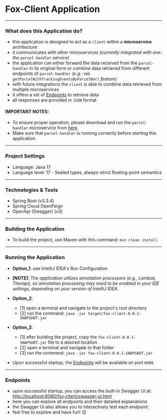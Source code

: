 <h1>Fox-Client Application </h1>

---
<h3>What does this Application do?</h3>

- this application is designed to act as a `client` within a __microservice__ architecture
- it communicates with other microservices _(currently integrated with one: the `parcel-handler` service)_
- the application can either forward the data received from the `parcel-handler` in its original form or combine data retrieved from different endpoints of `parcel-handler` _(e.g.: via `getParcelWithTrackingEventsByParcelNo()` feature)_
- with future integrations the `client` is able to combine data retrieved from multiple microservices
- it offers a set of [Endpoints](#Endpoints) to retrieve data
- all responses are provided in `JSON` format


<h4>IMPORTANT NOTES: </h4> 

- To ensure proper operation, please download and run the `parcel-handler` microservice from [here](https://github.com/KriszProg/parcel-handler). 
- Make sure that `parcel-handler` is running correctly before starting this application.

---
<h3>Project Settings </h3>

- Language: Java 17
- Language level: 17 - Sealed types, always-strict floating-point semantics

---
<h3>Technologies & Tools </h3>

- Spring Boot (v3.3.4)
- Spring Cloud OpenFeign
- OpenApi (Swagger) (v3)

---
<h3>Building the Application </h3>

- To build the project, use Maven with this command: `mvn clean install`


---
<h3>Running the Application </h3>

- __Option_1__: use IntelliJ IDEA's Run Configuration
- ___[NOTE]___: _The application utilizes annotation processors (e.g., Lombok, Therapi), so annotation processing may need to be enabled in your IDE settings, depending on your version of IntelliJ IDEA._


- __Option_2__: 
  - [1] open a terminal and navigate to the project's root directory
  - [2] run the command: `java -jar target/fox-client-0.0.1-SNAPSHOT.jar`


- __Option_3__:
  - [1] after building the project, copy the `fox-client-0.0.1-SNAPSHOT.jar` file to a desired location  
  - [2] open a terminal and navigate to that folder
  - [3] run the command: `java -jar fox-client-0.0.1-SNAPSHOT.jar`


- Upon successful startup, the [Endpoints](#Endpoints) will be available on port `8080`.

---

<h3>Endpoints</h3>

- upon successful startup, you can access the built-in Swagger UI at: [http://localhost:8080/fox-client/swagger-ui.html](http://localhost:8080/fox-client/swagger-ui.html) 
- here you can explore all endpoints and their detailed explanations
- the Swagger UI also allows you to interactively test each endpoint
- feel free to explore and have fun! 😊

